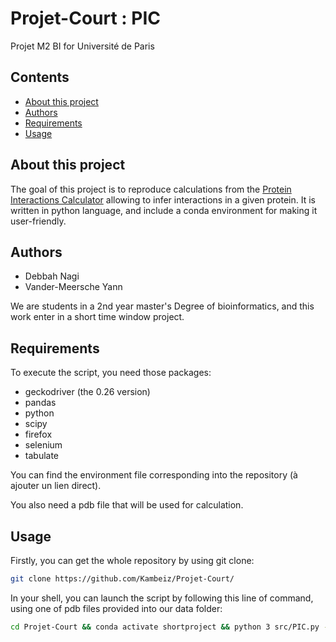 # Projet-Court : PIC

Projet M2 BI for Université de Paris 

## Contents 

  * [About this project](#about-this-project)
  * [Authors](#authors)
  * [Requirements](#requirements)
  * [Usage](#usage)

## About this project

The goal of this project is to reproduce calculations from the [Protein Interactions Calculator](http://pic.mbu.iisc.ernet.in/job.html) allowing to infer interactions in a given protein. It is written in python language, and include a conda environment for making it user-friendly. 

## Authors

  * Debbah Nagi
  * Vander-Meersche Yann 

We are students in a 2nd year master's Degree of bioinformatics, and this work enter in a short time window project. 

## Requirements

To execute the script, you need those packages:
  - geckodriver (the 0.26 version)
  - pandas
  - python
  - scipy
  - firefox
  - selenium
  - tabulate

You can find the environment file corresponding into the repository (à ajouter un lien direct). 

You also need a pdb file that will be used for calculation. 

## Usage 

Firstly, you can get the whole repository by using git clone:

```bash
git clone https://github.com/Kambeiz/Projet-Court/
```

In your shell, you can launch the script by following this line of command, using one of pdb files provided into our data folder: 

```bash
cd Projet-Court && conda activate shortproject && python 3 src/PIC.py -p data/1BTA.pdb && conda deactivate
```

